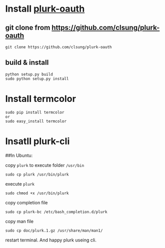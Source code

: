 # Install [plurk-oauth](https://github.com/clsung/plurk-oauth)

## git clone from https://github.com/clsung/plurk-oauth
    
    git clone https://github.com/clsung/plurk-oauth

## build & install
    
    python setup.py build
    sudo python setup.py install

# Install termcolor

    sudo pip install termcolor
    or
    sudo easy_install termcolor

# Insatll plurk-cli

##In Ubuntu:

copy `plurk` to execute folder `/usr/bin`

    sudo cp plurk /usr/bin/plurk

execute `plurk`

    sudo chmod +x /usr/bin/plurk

copy completion file 

    sudo cp plurk-bc /etc/bash_completion.d/plurk

copy man file

    sudo cp doc/plurk.1.gz /usr/share/man/man1/

restart terminal. And happy plurk useing cli.
